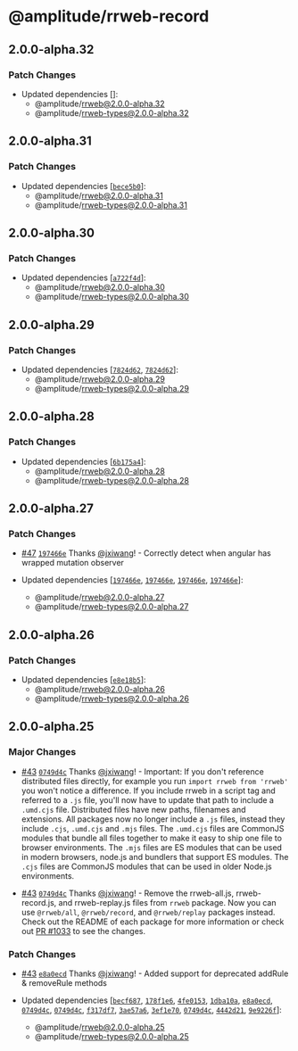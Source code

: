 # @amplitude/rrweb-record

## 2.0.0-alpha.32

### Patch Changes

- Updated dependencies []:
  - @amplitude/rrweb@2.0.0-alpha.32
  - @amplitude/rrweb-types@2.0.0-alpha.32

## 2.0.0-alpha.31

### Patch Changes

- Updated dependencies [[`bece5b0`](https://github.com/amplitude/rrweb/commit/bece5b0e941970779d9b76fbcf376c96f15875bb)]:
  - @amplitude/rrweb@2.0.0-alpha.31
  - @amplitude/rrweb-types@2.0.0-alpha.31

## 2.0.0-alpha.30

### Patch Changes

- Updated dependencies [[`a722f4d`](https://github.com/amplitude/rrweb/commit/a722f4df44580162ac3840864d286623f8d95488)]:
  - @amplitude/rrweb@2.0.0-alpha.30
  - @amplitude/rrweb-types@2.0.0-alpha.30

## 2.0.0-alpha.29

### Patch Changes

- Updated dependencies [[`7824d62`](https://github.com/amplitude/rrweb/commit/7824d62c7cf227c678ee1a1f500902fbfdd6c36a), [`7824d62`](https://github.com/amplitude/rrweb/commit/7824d62c7cf227c678ee1a1f500902fbfdd6c36a)]:
  - @amplitude/rrweb@2.0.0-alpha.29
  - @amplitude/rrweb-types@2.0.0-alpha.29

## 2.0.0-alpha.28

### Patch Changes

- Updated dependencies [[`6b175a4`](https://github.com/amplitude/rrweb/commit/6b175a4a945ea79b4cea6c609544ad1502a65610)]:
  - @amplitude/rrweb@2.0.0-alpha.28
  - @amplitude/rrweb-types@2.0.0-alpha.28

## 2.0.0-alpha.27

### Patch Changes

- [#47](https://github.com/amplitude/rrweb/pull/47) [`197466e`](https://github.com/amplitude/rrweb/commit/197466e020a06a29c67bd8e3b96f6f7341c82560) Thanks [@jxiwang](https://github.com/jxiwang)! - Correctly detect when angular has wrapped mutation observer

- Updated dependencies [[`197466e`](https://github.com/amplitude/rrweb/commit/197466e020a06a29c67bd8e3b96f6f7341c82560), [`197466e`](https://github.com/amplitude/rrweb/commit/197466e020a06a29c67bd8e3b96f6f7341c82560), [`197466e`](https://github.com/amplitude/rrweb/commit/197466e020a06a29c67bd8e3b96f6f7341c82560), [`197466e`](https://github.com/amplitude/rrweb/commit/197466e020a06a29c67bd8e3b96f6f7341c82560)]:
  - @amplitude/rrweb@2.0.0-alpha.27
  - @amplitude/rrweb-types@2.0.0-alpha.27

## 2.0.0-alpha.26

### Patch Changes

- Updated dependencies [[`e8e18b5`](https://github.com/amplitude/rrweb/commit/e8e18b55c1de705ae7b7bdf66b46f6e45e06b65e)]:
  - @amplitude/rrweb@2.0.0-alpha.26
  - @amplitude/rrweb-types@2.0.0-alpha.26

## 2.0.0-alpha.25

### Major Changes

- [#43](https://github.com/amplitude/rrweb/pull/43) [`0749d4c`](https://github.com/amplitude/rrweb/commit/0749d4c0d5ec0fb75b82db935d9cc8466645b307) Thanks [@jxiwang](https://github.com/jxiwang)! - Important: If you don't reference distributed files directly, for example you run `import rrweb from 'rrweb'` you won't notice a difference. If you include rrweb in a script tag and referred to a `.js` file, you'll now have to update that path to include a `.umd.cjs` file. Distributed files have new paths, filenames and extensions. All packages now no longer include a `.js` files, instead they include `.cjs`, `.umd.cjs` and `.mjs` files. The `.umd.cjs` files are CommonJS modules that bundle all files together to make it easy to ship one file to browser environments. The `.mjs` files are ES modules that can be used in modern browsers, node.js and bundlers that support ES modules. The `.cjs` files are CommonJS modules that can be used in older Node.js environments.

- [#43](https://github.com/amplitude/rrweb/pull/43) [`0749d4c`](https://github.com/amplitude/rrweb/commit/0749d4c0d5ec0fb75b82db935d9cc8466645b307) Thanks [@jxiwang](https://github.com/jxiwang)! - Remove the rrweb-all.js, rrweb-record.js, and rrweb-replay.js files from `rrweb` package. Now you can use `@rrweb/all`, `@rrweb/record`, and `@rrweb/replay` packages instead. Check out the README of each package for more information or check out [PR #1033](https://github.com/rrweb-io/rrweb/pull/1033) to see the changes.

### Patch Changes

- [#43](https://github.com/amplitude/rrweb/pull/43) [`e8a0ecd`](https://github.com/amplitude/rrweb/commit/e8a0ecd0268e599c17e97bcd91f94c44b04d79a0) Thanks [@jxiwang](https://github.com/jxiwang)! - Added support for deprecated addRule & removeRule methods

- Updated dependencies [[`becf687`](https://github.com/amplitude/rrweb/commit/becf687910a21be618c8644642673217d75a4bfe), [`178f1e6`](https://github.com/amplitude/rrweb/commit/178f1e6e450e0903e9dadc4dc96dd74236f296ba), [`4fe0153`](https://github.com/amplitude/rrweb/commit/4fe01532dc533ecbcc01d3fa5fcec8a0abbf292e), [`1dba10a`](https://github.com/amplitude/rrweb/commit/1dba10a215ea873fd1663d77c58c783c9d8a0edc), [`e8a0ecd`](https://github.com/amplitude/rrweb/commit/e8a0ecd0268e599c17e97bcd91f94c44b04d79a0), [`0749d4c`](https://github.com/amplitude/rrweb/commit/0749d4c0d5ec0fb75b82db935d9cc8466645b307), [`0749d4c`](https://github.com/amplitude/rrweb/commit/0749d4c0d5ec0fb75b82db935d9cc8466645b307), [`f317df7`](https://github.com/amplitude/rrweb/commit/f317df792ba69ee33b7148f486dea8e77cfab42a), [`3ae57a6`](https://github.com/amplitude/rrweb/commit/3ae57a6d8803f4e076a448fa7e3967fa3c125487), [`3ef1e70`](https://github.com/amplitude/rrweb/commit/3ef1e709eb43b21505ed6bde405c2f6f83b0badc), [`0749d4c`](https://github.com/amplitude/rrweb/commit/0749d4c0d5ec0fb75b82db935d9cc8466645b307), [`4442d21`](https://github.com/amplitude/rrweb/commit/4442d21c5b1b6fb6dd6af6f52f97ca0317005ad8), [`9e9226f`](https://github.com/amplitude/rrweb/commit/9e9226fc00031dc6c2012dedcd53ec41db86b975)]:
  - @amplitude/rrweb@2.0.0-alpha.25
  - @amplitude/rrweb-types@2.0.0-alpha.25
